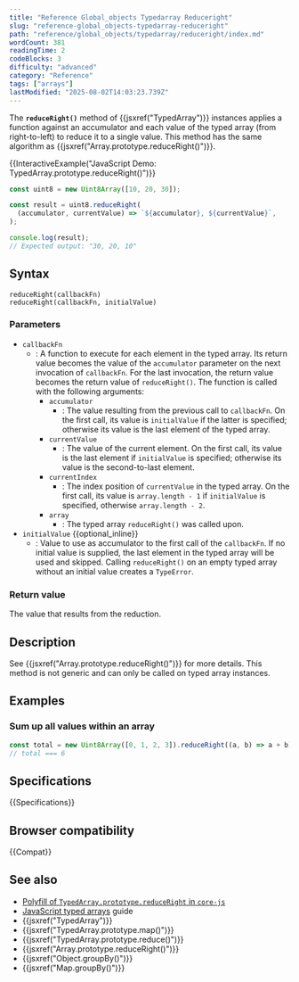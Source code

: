 ```yaml
---
title: "Reference Global_objects Typedarray Reduceright"
slug: "reference-global_objects-typedarray-reduceright"
path: "reference/global_objects/typedarray/reduceright/index.md"
wordCount: 381
readingTime: 2
codeBlocks: 3
difficulty: "advanced"
category: "Reference"
tags: ["arrays"]
lastModified: "2025-08-02T14:03:23.739Z"
---
```



The **`reduceRight()`** method of {{jsxref("TypedArray")}} instances applies a function against an accumulator and each value of the typed array (from right-to-left) to reduce it to a single value. This method has the same algorithm as {{jsxref("Array.prototype.reduceRight()")}}.

{{InteractiveExample("JavaScript Demo: TypedArray.prototype.reduceRight()")}}

```js interactive-example
const uint8 = new Uint8Array([10, 20, 30]);

const result = uint8.reduceRight(
  (accumulator, currentValue) => `${accumulator}, ${currentValue}`,
);

console.log(result);
// Expected output: "30, 20, 10"
```

## Syntax

```js-nolint
reduceRight(callbackFn)
reduceRight(callbackFn, initialValue)
```

### Parameters

- `callbackFn`
  - : A function to execute for each element in the typed array. Its return value becomes the value of the `accumulator` parameter on the next invocation of `callbackFn`. For the last invocation, the return value becomes the return value of `reduceRight()`. The function is called with the following arguments:
    - `accumulator`
      - : The value resulting from the previous call to `callbackFn`. On the first call, its value is `initialValue` if the latter is specified; otherwise its value is the last element of the typed array.
    - `currentValue`
      - : The value of the current element. On the first call, its value is the last element if `initialValue` is specified; otherwise its value is the second-to-last element.
    - `currentIndex`
      - : The index position of `currentValue` in the typed array. On the first call, its value is `array.length - 1` if `initialValue` is specified, otherwise `array.length - 2`.
    - `array`
      - : The typed array `reduceRight()` was called upon.
- `initialValue` {{optional_inline}}
  - : Value to use as accumulator to the first call of the `callbackFn`. If no initial value is supplied, the last element in the typed array will be used and skipped. Calling `reduceRight()` on an empty typed array without an initial value creates a `TypeError`.

### Return value

The value that results from the reduction.

## Description

See {{jsxref("Array.prototype.reduceRight()")}} for more details. This method is not generic and can only be called on typed array instances.

## Examples

### Sum up all values within an array

```js
const total = new Uint8Array([0, 1, 2, 3]).reduceRight((a, b) => a + b);
// total === 6
```

## Specifications

{{Specifications}}

## Browser compatibility

{{Compat}}

## See also

- [Polyfill of `TypedArray.prototype.reduceRight` in `core-js`](https://github.com/zloirock/core-js#ecmascript-typed-arrays)
- [JavaScript typed arrays](/en-US/docs/Web/JavaScript/Guide/Typed_arrays) guide
- {{jsxref("TypedArray")}}
- {{jsxref("TypedArray.prototype.map()")}}
- {{jsxref("TypedArray.prototype.reduce()")}}
- {{jsxref("Array.prototype.reduceRight()")}}
- {{jsxref("Object.groupBy()")}}
- {{jsxref("Map.groupBy()")}}
